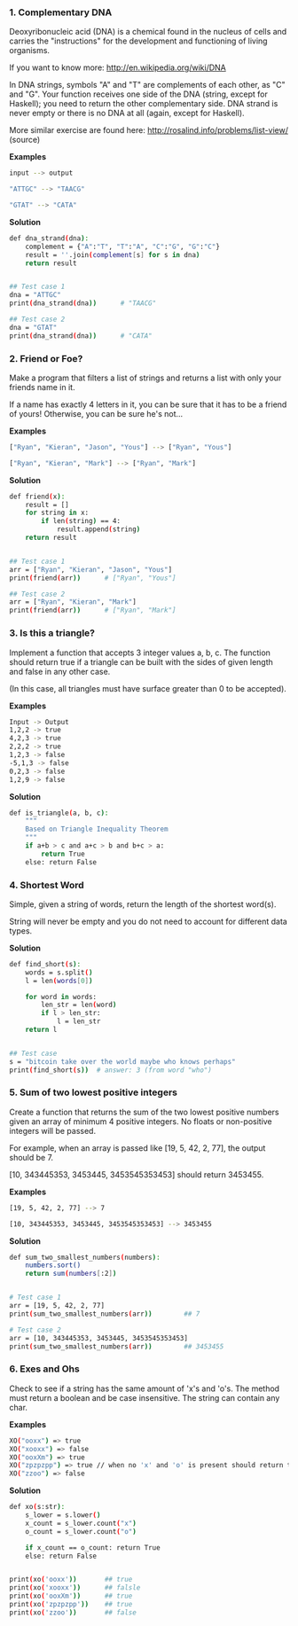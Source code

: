 ### 1. Complementary DNA

Deoxyribonucleic acid (DNA) is a chemical found in the nucleus of cells and carries the "instructions" for the development and functioning of living organisms.

If you want to know more: http://en.wikipedia.org/wiki/DNA

In DNA strings, symbols "A" and "T" are complements of each other, as "C" and "G". Your function receives one side of the DNA (string, except for Haskell); you need to return the other complementary side. DNA strand is never empty or there is no DNA at all (again, except for Haskell).

More similar exercise are found here: http://rosalind.info/problems/list-view/ (source)

**Examples**
``` bash
input --> output

"ATTGC" --> "TAACG"

"GTAT" --> "CATA"
```

**Solution**
``` bash
def dna_strand(dna):
    complement = {"A":"T", "T":"A", "C":"G", "G":"C"}
    result = ''.join(complement[s] for s in dna)
    return result


## Test case 1
dna = "ATTGC"
print(dna_strand(dna))      # "TAACG"

## Test case 2
dna = "GTAT"
print(dna_strand(dna))      # "CATA"
```


### 2. Friend or Foe?

Make a program that filters a list of strings and returns a list with only your friends name in it.

If a name has exactly 4 letters in it, you can be sure that it has to be a friend of yours! Otherwise, you can be sure he's not...

**Examples**
``` bash
["Ryan", "Kieran", "Jason", "Yous"] --> ["Ryan", "Yous"]

["Ryan", "Kieran", "Mark"] --> ["Ryan", "Mark"]
```

**Solution**
``` bash
def friend(x):
    result = []
    for string in x:
        if len(string) == 4:
            result.append(string)
    return result


## Test case 1
arr = ["Ryan", "Kieran", "Jason", "Yous"]
print(friend(arr))      # ["Ryan", "Yous"]

## Test case 2
arr = ["Ryan", "Kieran", "Mark"]
print(friend(arr))      # ["Ryan", "Mark"]
```



### 3. Is this a triangle?
Implement a function that accepts 3 integer values a, b, c. The function should return true if a triangle can be built with the sides of given length and false in any other case.

(In this case, all triangles must have surface greater than 0 to be accepted).

**Examples**
``` bash
Input -> Output
1,2,2 -> true
4,2,3 -> true
2,2,2 -> true
1,2,3 -> false
-5,1,3 -> false
0,2,3 -> false
1,2,9 -> false
```

**Solution**
``` bash
def is_triangle(a, b, c):
    """
    Based on Triangle Inequality Theorem
    """
    if a+b > c and a+c > b and b+c > a:
        return True
    else: return False
```



### 4. Shortest Word
Simple, given a string of words, return the length of the shortest word(s).

String will never be empty and you do not need to account for different data types.


**Solution**
``` bash
def find_short(s):
    words = s.split()
    l = len(words[0])

    for word in words:
        len_str = len(word)
        if l > len_str:
            l = len_str
    return l


## Test case
s = "bitcoin take over the world maybe who knows perhaps"
print(find_short(s))  # answer: 3 (from word "who")
```


### 5. Sum of two lowest positive integers

Create a function that returns the sum of the two lowest positive numbers given an array of minimum 4 positive integers. No floats or non-positive integers will be passed.

For example, when an array is passed like [19, 5, 42, 2, 77], the output should be 7.

[10, 343445353, 3453445, 3453545353453] should return 3453455.


**Examples**
``` bash
[19, 5, 42, 2, 77] --> 7

[10, 343445353, 3453445, 3453545353453] --> 3453455
```

**Solution**
``` bash
def sum_two_smallest_numbers(numbers):
    numbers.sort()
    return sum(numbers[:2])


# Test case 1
arr = [19, 5, 42, 2, 77]
print(sum_two_smallest_numbers(arr))        ## 7

# Test case 2
arr = [10, 343445353, 3453445, 3453545353453]
print(sum_two_smallest_numbers(arr))        ## 3453455
```


### 6. Exes and Ohs
Check to see if a string has the same amount of 'x's and 'o's. The method must return a boolean and be case insensitive. The string can contain any char.

**Examples**
```bash
XO("ooxx") => true
XO("xooxx") => false
XO("ooxXm") => true
XO("zpzpzpp") => true // when no 'x' and 'o' is present should return true
XO("zzoo") => false
```

**Solution**
```bash
def xo(s:str):
    s_lower = s.lower()
    x_count = s_lower.count("x")
    o_count = s_lower.count("o")

    if x_count == o_count: return True
    else: return False


print(xo('ooxx'))       ## true
print(xo('xooxx'))      ## falsle
print(xo('ooxXm'))      ## true
print(xo('zpzpzpp'))    ## true
print(xo('zzoo'))       ## false
```